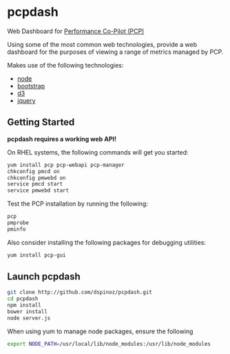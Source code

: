 pcpdash
=======

Web Dashboard for [Performance Co-Pilot (PCP)](http://www.performancecopilot.org/)

Using some of the most common web technologies, provide a web dashboard
for the purposes of viewing a range of metrics managed by PCP.

Makes use of the following technologies:

* [node](http://nodejs.org)
* [bootstrap](http://getbootstrap.com)
* [d3](http://d3js.org)
* [jquery](http://jquery.com)

## Getting Started
 
**pcpdash requires a working web API!**
 
On RHEL systems, the following commands will get you started:

```bash
yum install pcp pcp-webapi pcp-manager
chkconfig pmcd on
chkconfig pmwebd on
service pmcd start
service pmwebd start
```

Test the PCP installation by running the following:
```bash
pcp
pmprobe
pminfo
```

Also consider installing the following packages for debugging utilities:
```bash
yum install pcp-gui
```

## Launch pcpdash

```bash
git clone http://github.com/dspinoz/pcpdash.git
cd pcpdash
npm install
bower install
node server.js
```

When using yum to manage node packages, ensure the following

```bash
export NODE_PATH=/usr/local/lib/node_modules:/usr/lib/node_modules
```

